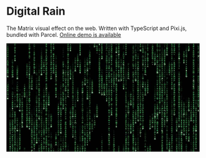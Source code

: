 # Digital Rain

The Matrix visual effect on the web. Written with TypeScript and Pixi.js, bundled with Parcel. [Online demo is available](https://austrokhart.github.io/digital-rain/)

![Preview](preview.jpg "Preview")
